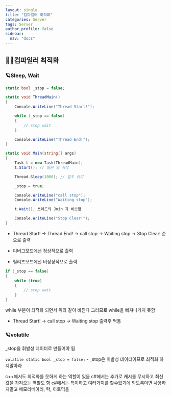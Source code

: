 ```yaml
---
layout: single
title: "컴파일러 최적화"
categories: Server
tags: Server
author_profile: false
sidebar:
  nav: "docs"
---
```


## 🙇‍♀️컴파일러 최적화


### 🪐Sleep, Wait

```cs
static bool _stop = false;

static void ThreadMain()
{
    Console.WriteLine("Thread Start!");

    while (_stop == false)
    {
        // stop wait
    }

    Console.WriteLine("Thread End!");
}

static void Main(string[] args)
{
    Task t = new Task(ThreadMain);
    t.Start(); // 일꾼 일 시작

    Thread.Sleep(1000); // 일초 쉬기

    _stop = true;

    Console.WriteLine("call stop");
    Console.WriteLine("Waiting stop");

    t.Wait(); 쓰레드의 Join 과 비슷함

    Console.WriteLine("Stop Clear!");
}
```

* Thread Start! -> Thread End! -> call stop -> Waiting stop -> Stop Clear! 순으로 출력

* 디버그모드에선 정상적으로 출력

* 릴리즈모드에선 비정상적으로 출력

```cs
if (_stop == false)
{
    while (true)
    {
        // stop wait
    }
}
```

while 부분이 최적화 되면서 위와 같이 바뀐다
그러므로 while을 빠져나가지 못함

* Thread Start! -> call stop -> Waiting stop 출력후 먹통

### 🪐volatile

_stop을 휘발성 데이터로 만들어야 됨

`volatile static bool _stop = false;` - _stop은 휘발성 데이터이므로 최적화 하지말아라

c++에서도 최적화를 못하게 하는 역할이 있음
c#에서는 추가로 캐시를 무시하고 최신값을 가져오는 역할도 함
c#에서는 특이하고 여러가지를 할수있기에 되도록이면 사용하지말고 메모리베이러, 락, 아토믹을 

